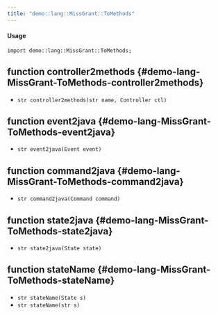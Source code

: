 ```yaml
---
title: "demo::lang::MissGrant::ToMethods"
---
```


#### Usage

`import demo::lang::MissGrant::ToMethods;`


## function controller2methods {#demo-lang-MissGrant-ToMethods-controller2methods}

* ``str controller2methods(str name, Controller ctl)``

## function event2java {#demo-lang-MissGrant-ToMethods-event2java}

* ``str event2java(Event event)``

## function command2java {#demo-lang-MissGrant-ToMethods-command2java}

* ``str command2java(Command command)``

## function state2java {#demo-lang-MissGrant-ToMethods-state2java}

* ``str state2java(State state)``

## function stateName {#demo-lang-MissGrant-ToMethods-stateName}

* ``str stateName(State s)``
* ``str stateName(str s)``

